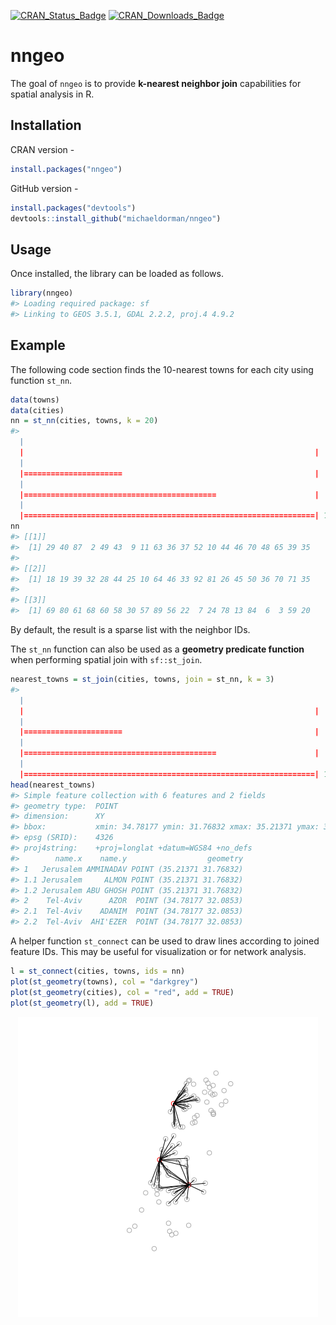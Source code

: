 <!-- README.md is generated from README.Rmd. Please edit that file -->
[![CRAN\_Status\_Badge](http://www.r-pkg.org/badges/version-ago/nngeo)](https://cran.r-project.org/package=nngeo) [![CRAN\_Downloads\_Badge](http://cranlogs.r-pkg.org/badges/last-month/nngeo)](https://cran.r-project.org/package=nngeo)

nngeo
=====

The goal of `nngeo` is to provide **k-nearest neighbor join** capabilities for spatial analysis in R.

Installation
------------

CRAN version -

``` r
install.packages("nngeo")
```

GitHub version -

``` r
install.packages("devtools")
devtools::install_github("michaeldorman/nngeo")
```

Usage
-----

Once installed, the library can be loaded as follows.

``` r
library(nngeo)
#> Loading required package: sf
#> Linking to GEOS 3.5.1, GDAL 2.2.2, proj.4 4.9.2
```

Example
-------

The following code section finds the 10-nearest towns for each city using function `st_nn`.

``` r
data(towns)
data(cities)
nn = st_nn(cities, towns, k = 20)
#> 
  |                                                                       
  |                                                                 |   0%
  |                                                                       
  |======================                                           |  33%
  |                                                                       
  |===========================================                      |  67%
  |                                                                       
  |=================================================================| 100%
nn
#> [[1]]
#>  [1] 29 40 87  2 49 43  9 11 63 36 37 52 10 44 46 70 48 65 39 35
#> 
#> [[2]]
#>  [1] 18 19 39 32 28 44 25 10 64 46 33 92 81 26 45 50 36 70 71 35
#> 
#> [[3]]
#>  [1] 69 80 61 68 60 58 30 57 89 56 22  7 24 78 13 84  6  3 59 20
```

By default, the result is a sparse list with the neighbor IDs.

The `st_nn` function can also be used as a **geometry predicate function** when performing spatial join with `sf::st_join`.

``` r
nearest_towns = st_join(cities, towns, join = st_nn, k = 3)
#> 
  |                                                                       
  |                                                                 |   0%
  |                                                                       
  |======================                                           |  33%
  |                                                                       
  |===========================================                      |  67%
  |                                                                       
  |=================================================================| 100%
head(nearest_towns)
#> Simple feature collection with 6 features and 2 fields
#> geometry type:  POINT
#> dimension:      XY
#> bbox:           xmin: 34.78177 ymin: 31.76832 xmax: 35.21371 ymax: 32.0853
#> epsg (SRID):    4326
#> proj4string:    +proj=longlat +datum=WGS84 +no_defs
#>        name.x    name.y                  geometry
#> 1   Jerusalem AMMINADAV POINT (35.21371 31.76832)
#> 1.1 Jerusalem     ALMON POINT (35.21371 31.76832)
#> 1.2 Jerusalem ABU GHOSH POINT (35.21371 31.76832)
#> 2    Tel-Aviv      AZOR  POINT (34.78177 32.0853)
#> 2.1  Tel-Aviv    ADANIM  POINT (34.78177 32.0853)
#> 2.2  Tel-Aviv  AHI'EZER  POINT (34.78177 32.0853)
```

A helper function `st_connect` can be used to draw lines according to joined feature IDs. This may be useful for visualization or for network analysis.

``` r
l = st_connect(cities, towns, ids = nn)
plot(st_geometry(towns), col = "darkgrey")
plot(st_geometry(cities), col = "red", add = TRUE)
plot(st_geometry(l), add = TRUE)
```

<img src="README-unnamed-chunk-5-1.png" style="display: block; margin: auto;" />
